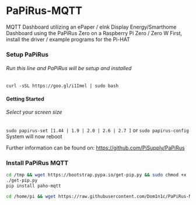 # PaPiRus-MQTT
MQTT Dashboard utilizing an ePaper / eInk Display
Energy/Smarthome Dashboard using the PaPiRus Zero on a Raspberry Pi Zero / Zero W
First, install the driver / example programs for the Pi-HAT

### Setup PaPiRus
###### Run this line and PaPiRus will be setup and installed
```curl -sSL https://goo.gl/i1Imel | sudo bash```
#### Getting Started
###### Select your screen size
```sudo papirus-set [1.44 | 1.9 | 2.0 | 2.6 | 2.7 ]```
or
```sudo papirus-config```
System will now reboot

Further information can be found on: https://github.com/PiSupply/PaPiRus

### Install PaPiRus MQTT

```bash
cd /tmp && wget https://bootstrap.pypa.io/get-pip.py && sudo chmod +x ./get-pip.py
./get-pip.py
pip install paho-mqtt

cd /home/pi && wget https://raw.githubusercontent.com/Dom1n1c/PaPiRus-MQTT/master/PaPiRus-MQTT.py && sudo chmod +x PaPiRus-MQTT.py

```

